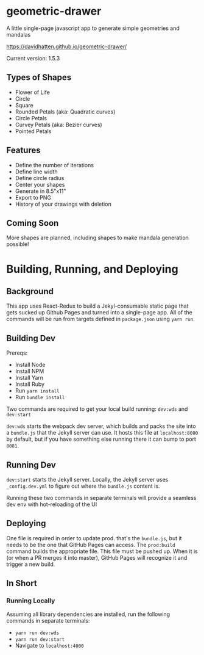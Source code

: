 # geometric-drawer
A little single-page javascript app to generate simple geometries and mandalas

https://davidhatten.github.io/geometric-drawer/

Current version: 1.5.3

## Types of Shapes
* Flower of Life
* Circle
* Square
* Rounded Petals (aka: Quadratic curves)
* Circle Petals
* Curvey Petals (aka: Bezier curves)
* Pointed Petals

## Features
* Define the number of iterations
* Define line width
* Define circle radius
* Center your shapes
* Generate in 8.5"x11"
* Export to PNG
* History of your drawings with deletion

## Coming Soon
More shapes are planned, including shapes to make mandala generation possible!

# Building, Running, and Deploying

## Background
This app uses React-Redux to build a Jekyl-consumable static page that gets sucked up Github Pages and turned into a single-page app.
All of the commands will be run from targets defined in `package.json` using `yarn run`.

## Building Dev
Prereqs:
* Install Node 
* Install NPM
* Install Yarn
* Install Ruby
* Run `yarn install`
* Run `bundle install`

Two commands are required to get your local build running: `dev:wds` and `dev:start`

`dev:wds` starts the webpack dev server, which builds and packs the site into a `bundle.js` that the Jekyll server can use. It hosts this file at `localhost:8080` by default, but if you have something else running there it can bump to port `8081`.

## Running Dev
`dev:start` starts the Jekyll server. Locally, the Jekyll server uses `_config.dev.yml` to figure out where the `bundle.js` content is.

Running these two commands in separate terminals will provide a seamless dev env with hot-reloading of the UI

## Deploying
One file is required in order to update prod. that's the `bundle.js`, but it needs to be the one that GitHub Pages can access.
The `prod:build` command builds the appropriate file. This file must be pushed up. When it is (or when a PR merges it into master), GitHub Pages will recognize it and trigger a new build.

## In Short

### Running Locally
Assuming all library dependencies are installed, run the following commands in separate terminals:

* `yarn run dev:wds`
* `yarn run dev:start`
* Navigate to `localhost:4000`